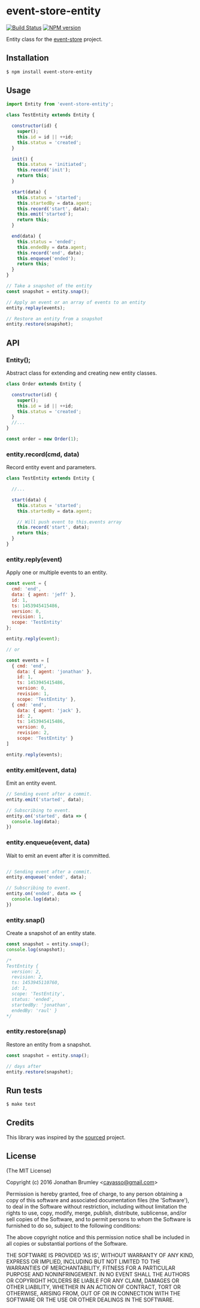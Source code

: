 # event-store-entity

[![Build Status](https://travis-ci.org/cayasso/event-store-entity.png?branch=master)](https://travis-ci.org/cayasso/event-store-entity)
[![NPM version](https://badge.fury.io/js/event-store-entity.png)](http://badge.fury.io/js/event-store-entity)

Entity class for the [event-store](https://github.com/cayasso/event-store) project.

## Installation

``` bash
$ npm install event-store-entity
```

## Usage

```js
import Entity from 'event-store-entity';

class TestEntity extends Entity {

  constructor(id) {
    super();
    this.id = id || ++id;
    this.status = 'created';
  }

  init() {
    this.status = 'initiated';
    this.record('init');
    return this;
  }

  start(data) {
    this.status = 'started';
    this.startedBy = data.agent;
    this.record('start', data);
    this.emit('started');
    return this;
  }

  end(data) {
    this.status = 'ended';
    this.endedBy = data.agent;
    this.record('end', data);
    this.enqueue('ended');
    return this;
  }
}

// Take a snapshot of the entity
const snapshot = entity.snap();

// Apply an event or an array of events to an entity
entity.replay(events);

// Restore an entity from a snapshot
entity.restore(snapshot);
```

## API

### Entity();

Abstract class for extending and creating new entity classes.

```js
class Order extends Entity {

  constructor(id) {
    super();
    this.id = id || ++id;
    this.status = 'created';
  }
  //...
}

const order = new Order(1);

```

### entity.record(cmd, data)

Record entity event and parameters.

```js
class TestEntity extends Entity {

  //...

  start(data) {
    this.status = 'started';
    this.startedBy = data.agent;

    // Will push event to this.events array
    this.record('start', data);
    return this;
  }
}

```

### entity.reply(event)

Apply one or multiple events to an entity.

```js
const event = {
  cmd: 'end',
  data: { agent: 'jeff' },
  id: 1,
  ts: 1453945415486,
  version: 0,
  revision: 1,
  scope: 'TestEntity'
};

entity.reply(event);

// or

const events = [
  { cmd: 'end',
    data: { agent: 'jonathan' },
    id: 1,
    ts: 1453945415486,
    version: 0,
    revision: 1,
    scope: 'TestEntity' },
  { cmd: 'end',
    data: { agent: 'jack' },
    id: 2,
    ts: 1453945415486,
    version: 0,
    revision: 2,
    scope: 'TestEntity' }
]

entity.reply(events);
```

### entity.emit(event, data)

Emit an entity event.

```js
// Sending event after a commit.
entity.emit('started', data);

// Subscribing to event.
entity.on('started', data => {
  console.log(data);
})
```

### entity.enqueue(event, data)

Wait to emit an event after it is committed.

```js

// Sending event after a commit.
entity.enqueue('ended', data);

// Subscribing to event.
entity.on('ended', data => {
  console.log(data);
})
```

### entity.snap()

Create a snapshot of an entity state.

```js
const snapshot = entity.snap();
console.log(snapshot);

/*
TestEntity {
  version: 2,
  revision: 2,
  ts: 1453945110760,
  id: 1,
  scope: 'TestEntity',
  status: 'ended',
  startedBy: 'jonathan',
  endedBy: 'raul' }
*/

```

### entity.restore(snap)

Restore an entity from a snapshot.

```js
const snapshot = entity.snap();

// days after
entity.restore(snapshot);
```

## Run tests

```bash
$ make test
```

## Credits

This library was inspired by the [sourced](https://github.com/mateodelnorte/sourced) project.

## License

(The MIT License)

Copyright (c) 2016 Jonathan Brumley &lt;cayasso@gmail.com&gt;

Permission is hereby granted, free of charge, to any person obtaining
a copy of this software and associated documentation files (the
'Software'), to deal in the Software without restriction, including
without limitation the rights to use, copy, modify, merge, publish,
distribute, sublicense, and/or sell copies of the Software, and to
permit persons to whom the Software is furnished to do so, subject to
the following conditions:

The above copyright notice and this permission notice shall be
included in all copies or substantial portions of the Software.

THE SOFTWARE IS PROVIDED 'AS IS', WITHOUT WARRANTY OF ANY KIND,
EXPRESS OR IMPLIED, INCLUDING BUT NOT LIMITED TO THE WARRANTIES OF
MERCHANTABILITY, FITNESS FOR A PARTICULAR PURPOSE AND NONINFRINGEMENT.
IN NO EVENT SHALL THE AUTHORS OR COPYRIGHT HOLDERS BE LIABLE FOR ANY
CLAIM, DAMAGES OR OTHER LIABILITY, WHETHER IN AN ACTION OF CONTRACT,
TORT OR OTHERWISE, ARISING FROM, OUT OF OR IN CONNECTION WITH THE
SOFTWARE OR THE USE OR OTHER DEALINGS IN THE SOFTWARE.
